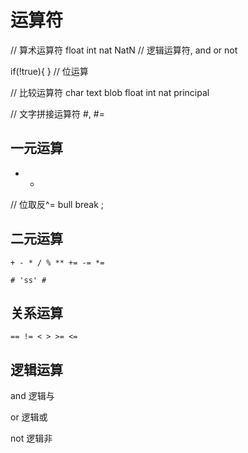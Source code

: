 # 运算符

// 算术运算符 float int nat NatN
// 逻辑运算符, and or not

if(!true){
}
// 位运算

// 比较运算符 char text blob float int nat principal

// 文字拼接运算符 #, #=

## 一元运算

- -

// 位取反^=
bull break ;

## 二元运算

`+ - * / % ** += -= *=`

`# 'ss' #`

## 关系运算

`== != < > >= <=`

## 逻辑运算

and 逻辑与

or 逻辑或

not 逻辑非
